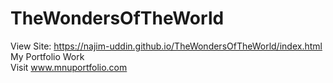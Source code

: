 # TheWondersOfTheWorld<br>
View Site: https://najim-uddin.github.io/TheWondersOfTheWorld/index.html
<br>My Portfolio Work<br>
Visit www.mnuportfolio.com

